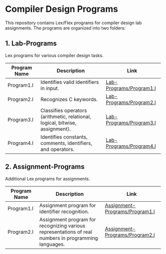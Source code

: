# Compiler Design Programs

This repository contains Lex/Flex programs for compiler design lab assignments. The programs are organized into two folders:

## 1. Lab-Programs

Lex programs for various compiler design tasks.

| Program Name | Description | Link |
|--------------|-------------|------|
| Program1.l   | Identifies valid identifiers in input. | [Lab-Programs/Program1.l](Lab-Programs/Program1.l) |
| Program2.l   | Recognizes C keywords. | [Lab-Programs/Program2.l](Lab-Programs/Program2.l) |
| Program3.l   | Classifies operators (arithmetic, relational, logical, bitwise, assignment). | [Lab-Programs/Program3.l](Lab-Programs/Program3.l) |
| Program4.l   | Identifies constants, comments, identifiers, and operators. | [Lab-Programs/Program4.l](Lab-Programs/Program4.l) |

## 2. Assignment-Programs

Additional Lex programs for assignments.

| Program Name | Description | Link |
|--------------|-------------|------|
| Program1.l   | Assignment program for identifier recognition. | [Assignment-Programs/Program1.l](Assignment-Programs/Program1.l) |
| Program2.l   | Assignment program for recognizing various representations of real numbers in programming languages. | [Assignment-Programs/Program2.l](Assignment-Programs/Program2.l) |
